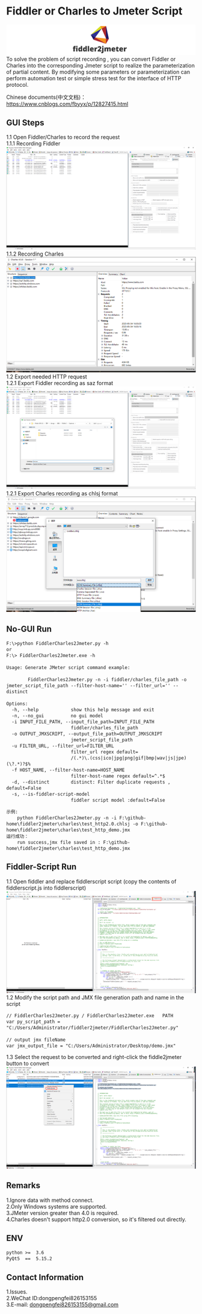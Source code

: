 # Fiddler or Charles to Jmeter Script
![Image text](.resources/img/logo.png)<br>
To solve the problem of script recording , you can convert Fiddler or Charles into the corresponding Jmeter script to realize the parameterization of partial content. By modifying some parameters or parameterization can perform automation test or simple stress test for the interface of HTTP protocol.<br>

Chinese documents(中文文档)：https://www.cnblogs.com/fbyyx/p/12827415.html

## GUI Steps
1.1 Open Fiddler/Charles to record the request<br>
1.1.1 Recording Fiddler<br>
![Image text](.resources/img/img_01.jpg)<br>
1.1.2 Recording Charles<br>
![Image text](.resources/img/img_08.jpg)<br>
1.2 Export needed HTTP request<br>
1.2.1 Export Fiddler recording as saz format<br>
![Image text](.resources/img/img_02.jpg)<br>
1.2.1 Export Charles recording as chlsj format<br>
![Image text](.resources/img/img_07.jpg)<br>

## No-GUI Run
```text
F:\>python FiddlerCharles2Jmeter.py -h  
or 
F:\> FiddlerCharles2Jmeter.exe -h

Usage: Generate JMeter script command example:

        FiddlerCharles2Jmeter.py -n -i fiddler/charles_file_path -o jmeter_script_file_path --filter-host-name='' --filter_url='' --distinct

Options:
  -h, --help            show this help message and exit
  -n, --no_gui          no gui model
  -i INPUT_FILE_PATH, --input_file_path=INPUT_FILE_PATH
                        fiddler/charles_file_path
  -o OUTPUT_JMXSCRIPT, --output_file_path=OUTPUT_JMXSCRIPT
                        jmeter_script_file_path
  -u FILTER_URL, --filter_url=FILTER_URL
                        filter_url regex default=
                        /(.*)\.(css|ico|jpg|png|gif|bmp|wav|js|jpe)(\?.*)?$%
  -f HOST_NAME, --filter-host-name=HOST_NAME
                        filter-host-name regex default=^.*$
  -d, --distinct        distinct: Filter duplicate requests , default=False
  -s, --is-fiddler-script-model
                        fiddler script model :default=False

```
```text
示例:
    python FiddlerCharles2Jmeter.py -n -i F:\github-home\fiddler2jmeter\charles\test_http2.0.chlsj -o F:\github-home\fiddler2jmeter\charles\test_http_demo.jmx
运行成功：
    run success,jmx file saved in : F:\github-home\fiddler2jmeter\charles\test_http_demo.jmx
```
## Fiddler-Script Run
1.1 Open fiddler and replace fiddlerscript script (copy the contents of fiddlerscript.js into fiddlerscript)<br>
![Image text](.resources/img/fiddlerScript.png)<br>
1.2 Modify the script path and JMX file generation path and name in the script<br>
```text
// FiddlerCharles2Jmeter.py / FiddlerCharles2Jmeter.exe   PATH
var py_script_path = "C:/Users/Administrator/fiddler2jmeter/FiddlerCharles2Jmeter.py"

// output jmx fileName
var jmx_output_file = "C:/Users/Administrator/Desktop/demo.jmx"
```
1.3 Select the request to be converted and right-click the fiddle2jmeter button to convert<br>
![Image text](.resources/img/fiddlerbutton.png)<br>

## Remarks
1.Ignore data with method connect.<br>
2.Only Windows systems are supported.<br>
3.JMeter version greater than 4.0 is required.<br>
4.Charles doesn't support http2.0 conversion, so it's filtered out directly.<br>


## ENV
```buildoutcfg
python >=  3.6  
PyQt5  ==  5.15.2
```

## Contact Information
1.Issues.<br>
2.WeChat ID:dongpengfei826153155<br>
3.E-mail: dongpengfei826153155@gmail.com<br>

